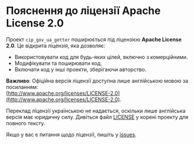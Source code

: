 # Пояснення до ліцензії Apache License 2.0

Проект `cip_gov_ua_getter` поширюється під ліцензією **Apache License 2.0**. Це відкрита ліцензія, яка дозволяє:

- Використовувати код для будь-яких цілей, включно з комерційними.
- Модифікувати та поширювати код.
- Включати код у інші проекти, зберігаючи авторство.

**Важливо**: Офіційна версія ліцензії доступна лише англійською мовою за посиланням:  
[http://www.apache.org/licenses/LICENSE-2.0](http://www.apache.org/licenses/LICENSE-2.0).

Переклад ліцензії українською не надається, оскільки лише англійська версія має юридичну силу. Дивіться файл [LICENSE](LICENSE) у корені проекту для повного тексту.

Якщо у вас є питання щодо ліцензії, пишіть у [issues](https://github.com/oldengremlin/cip_gov_ua_getter/issues).